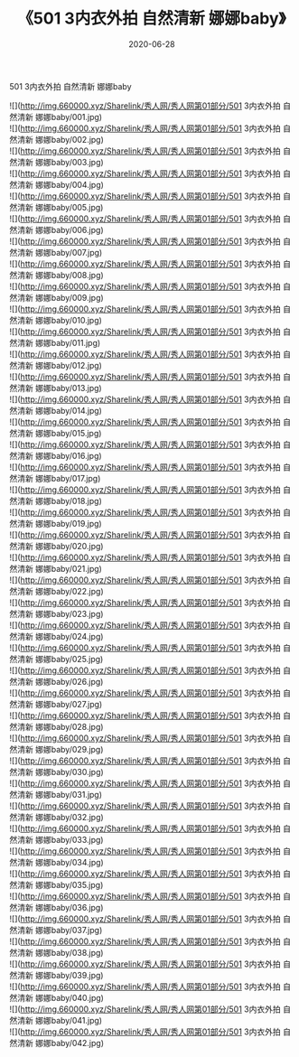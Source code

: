 ﻿---
layout: post
title:  《501 3内衣外拍 自然清新 娜娜baby》
date:   2020-06-28
img: http://img.660000.xyz/Sharelink/秀人网/秀人网第01部分/501 3内衣外拍 自然清新 娜娜baby/000.jpg
categories: [美女, 清纯, 唯美]
---

501 3内衣外拍 自然清新 娜娜baby

  ![](http://img.660000.xyz/Sharelink/秀人网/秀人网第01部分/501 3内衣外拍 自然清新 娜娜baby/001.jpg) <br> ![](http://img.660000.xyz/Sharelink/秀人网/秀人网第01部分/501 3内衣外拍 自然清新 娜娜baby/002.jpg) <br> ![](http://img.660000.xyz/Sharelink/秀人网/秀人网第01部分/501 3内衣外拍 自然清新 娜娜baby/003.jpg) <br> ![](http://img.660000.xyz/Sharelink/秀人网/秀人网第01部分/501 3内衣外拍 自然清新 娜娜baby/004.jpg) <br> ![](http://img.660000.xyz/Sharelink/秀人网/秀人网第01部分/501 3内衣外拍 自然清新 娜娜baby/005.jpg) <br> ![](http://img.660000.xyz/Sharelink/秀人网/秀人网第01部分/501 3内衣外拍 自然清新 娜娜baby/006.jpg) <br> ![](http://img.660000.xyz/Sharelink/秀人网/秀人网第01部分/501 3内衣外拍 自然清新 娜娜baby/007.jpg) <br> ![](http://img.660000.xyz/Sharelink/秀人网/秀人网第01部分/501 3内衣外拍 自然清新 娜娜baby/008.jpg) <br> ![](http://img.660000.xyz/Sharelink/秀人网/秀人网第01部分/501 3内衣外拍 自然清新 娜娜baby/009.jpg) <br> ![](http://img.660000.xyz/Sharelink/秀人网/秀人网第01部分/501 3内衣外拍 自然清新 娜娜baby/010.jpg) <br> ![](http://img.660000.xyz/Sharelink/秀人网/秀人网第01部分/501 3内衣外拍 自然清新 娜娜baby/011.jpg) <br> ![](http://img.660000.xyz/Sharelink/秀人网/秀人网第01部分/501 3内衣外拍 自然清新 娜娜baby/012.jpg) <br> ![](http://img.660000.xyz/Sharelink/秀人网/秀人网第01部分/501 3内衣外拍 自然清新 娜娜baby/013.jpg) <br> ![](http://img.660000.xyz/Sharelink/秀人网/秀人网第01部分/501 3内衣外拍 自然清新 娜娜baby/014.jpg) <br> ![](http://img.660000.xyz/Sharelink/秀人网/秀人网第01部分/501 3内衣外拍 自然清新 娜娜baby/015.jpg) <br> ![](http://img.660000.xyz/Sharelink/秀人网/秀人网第01部分/501 3内衣外拍 自然清新 娜娜baby/016.jpg) <br> ![](http://img.660000.xyz/Sharelink/秀人网/秀人网第01部分/501 3内衣外拍 自然清新 娜娜baby/017.jpg) <br> ![](http://img.660000.xyz/Sharelink/秀人网/秀人网第01部分/501 3内衣外拍 自然清新 娜娜baby/018.jpg) <br> ![](http://img.660000.xyz/Sharelink/秀人网/秀人网第01部分/501 3内衣外拍 自然清新 娜娜baby/019.jpg) <br> ![](http://img.660000.xyz/Sharelink/秀人网/秀人网第01部分/501 3内衣外拍 自然清新 娜娜baby/020.jpg) <br> ![](http://img.660000.xyz/Sharelink/秀人网/秀人网第01部分/501 3内衣外拍 自然清新 娜娜baby/021.jpg) <br> ![](http://img.660000.xyz/Sharelink/秀人网/秀人网第01部分/501 3内衣外拍 自然清新 娜娜baby/022.jpg) <br> ![](http://img.660000.xyz/Sharelink/秀人网/秀人网第01部分/501 3内衣外拍 自然清新 娜娜baby/023.jpg) <br> ![](http://img.660000.xyz/Sharelink/秀人网/秀人网第01部分/501 3内衣外拍 自然清新 娜娜baby/024.jpg) <br> ![](http://img.660000.xyz/Sharelink/秀人网/秀人网第01部分/501 3内衣外拍 自然清新 娜娜baby/025.jpg) <br> ![](http://img.660000.xyz/Sharelink/秀人网/秀人网第01部分/501 3内衣外拍 自然清新 娜娜baby/026.jpg) <br> ![](http://img.660000.xyz/Sharelink/秀人网/秀人网第01部分/501 3内衣外拍 自然清新 娜娜baby/027.jpg) <br> ![](http://img.660000.xyz/Sharelink/秀人网/秀人网第01部分/501 3内衣外拍 自然清新 娜娜baby/028.jpg) <br> ![](http://img.660000.xyz/Sharelink/秀人网/秀人网第01部分/501 3内衣外拍 自然清新 娜娜baby/029.jpg) <br> ![](http://img.660000.xyz/Sharelink/秀人网/秀人网第01部分/501 3内衣外拍 自然清新 娜娜baby/030.jpg) <br> ![](http://img.660000.xyz/Sharelink/秀人网/秀人网第01部分/501 3内衣外拍 自然清新 娜娜baby/031.jpg) <br> ![](http://img.660000.xyz/Sharelink/秀人网/秀人网第01部分/501 3内衣外拍 自然清新 娜娜baby/032.jpg) <br> ![](http://img.660000.xyz/Sharelink/秀人网/秀人网第01部分/501 3内衣外拍 自然清新 娜娜baby/033.jpg) <br> ![](http://img.660000.xyz/Sharelink/秀人网/秀人网第01部分/501 3内衣外拍 自然清新 娜娜baby/034.jpg) <br> ![](http://img.660000.xyz/Sharelink/秀人网/秀人网第01部分/501 3内衣外拍 自然清新 娜娜baby/035.jpg) <br> ![](http://img.660000.xyz/Sharelink/秀人网/秀人网第01部分/501 3内衣外拍 自然清新 娜娜baby/036.jpg) <br> ![](http://img.660000.xyz/Sharelink/秀人网/秀人网第01部分/501 3内衣外拍 自然清新 娜娜baby/037.jpg) <br> ![](http://img.660000.xyz/Sharelink/秀人网/秀人网第01部分/501 3内衣外拍 自然清新 娜娜baby/038.jpg) <br> ![](http://img.660000.xyz/Sharelink/秀人网/秀人网第01部分/501 3内衣外拍 自然清新 娜娜baby/039.jpg) <br> ![](http://img.660000.xyz/Sharelink/秀人网/秀人网第01部分/501 3内衣外拍 自然清新 娜娜baby/040.jpg) <br> ![](http://img.660000.xyz/Sharelink/秀人网/秀人网第01部分/501 3内衣外拍 自然清新 娜娜baby/041.jpg) <br> ![](http://img.660000.xyz/Sharelink/秀人网/秀人网第01部分/501 3内衣外拍 自然清新 娜娜baby/042.jpg) <br>